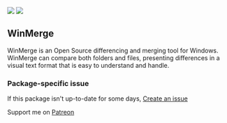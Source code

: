[![](https://img.shields.io/chocolatey/v/winmerge?color=green&label=winmerge)](https://chocolatey.org/packages/winmerge) [![](https://img.shields.io/chocolatey/dt/winmerge)](https://chocolatey.org/packages/winmerge)

## WinMerge
WinMerge is an Open Source differencing and merging tool for Windows. WinMerge can compare both 
folders and files, presenting differences in a visual text format that is easy to understand and handle.

### Package-specific issue
If this package isn't up-to-date for some days, [Create an issue](https://github.com/tunisiano187/Chocolatey-packages/issues/new/choose)

Support me on [Patreon](https://www.patreon.com/bePatron?u=39585820)